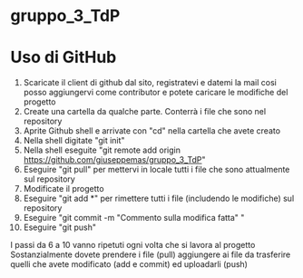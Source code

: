 # gruppo_3_TdP
# Uso di GitHub

1. Scaricate il client di github dal sito, registratevi e datemi la mail cosi posso aggiungervi come contributor e potete caricare le modifiche del progetto
2. Create una cartella da qualche parte. Conterrà i file che sono nel repository
3. Aprite Github shell e arrivate con "cd" nella cartella che avete creato
4. Nella shell digitate "git init"
5. Nella shell eseguite "git remote add origin https://github.com/giuseppemas/gruppo_3_TdP"
6. Eseguire "git pull" per mettervi in locale tutti i file che sono attualmente sul repository
7. Modificate il progetto
8. Eseguire "git add *" per rimettere tutti i file (includendo le modifiche) sul repository
9. Eseguire "git commit -m "Commento sulla modifica fatta" " 
10. Eseguire "git push"


I passi da 6 a 10 vanno ripetuti ogni volta che si lavora al progetto
Sostanzialmente dovete prendere i file (pull) aggiungere ai file da trasferire quelli che avete modificato (add e commit) ed uploadarli (push)
